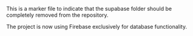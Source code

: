 This is a marker file to indicate that the supabase folder should be completely removed from the repository.

The project is now using Firebase exclusively for database functionality.